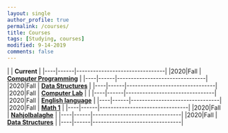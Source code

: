 ```yaml
---
layout: single
author_profile: true
permalink: /courses/
title: Courses
tags: [Studying, courses]
modified: 9-14-2019
comments: false
---
```



|           | **Current**                    |
|----|------|--------------------------------|
|2020|Fall  | **<a href="">Computer Programming</a>**         |
|----|------|--------------------------------|
|2020|Fall  | **<a href="/ds98/">Data Structures</a>** |
|----|------|--------------------------------|
|2020|Fall  | **<a href="">Computer Lab</a>** |                       |
|----|------|--------------------------------|
|2020|Fall  | **<a href="/ad97/">English language</a>**         |
|----|------|--------------------------------|
|2020|Fall  | **<a href="/ap97/">Math 1</a>** |
|----|------|--------------------------------|
|2020|Fall  | **<a href="/nlp97/">Nahjolbalaghe</a>** |
|----|------|--------------------------------|
|2020|Fall  | **<a href="/ds97/">Data Structures</a>**            |
|----|------|--------------------------------|

